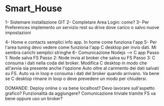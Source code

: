 # Smart_House

1- Sistemare installazione GIT
2- Completare Area Login: come?
3- Per Preferences implemento un servizio rest su drive dove carico o salvo nuove impostazioni

4- Home e contacts semplici info app. In home come funziona l'app
5- Per l'area tuning devo vedere come funziona l'app C desktop per invio dati. Mi sembra carichi semplici stringhe
6- Comunicazione Nodejs --> C app
	Passo 1: Node salva FS
	Passo 2: Node invia al broker che salva su FS
	Passo 3: C consuma i dati nella coda del broker. Modifica C desktop in modo che all'avvia sia presente anche 
		 l'opzione Auto oltre al carimento dei dati salvati su FS. Auto va in loop e consuma i dati del broker
		 quando arrivano. Va bene se C desktop rimane in loop o deve prevedere un modo per chiudersi.





DOMANDE:
Deploy online o va bene localhost?
Devo lavorare sull'aspetto grafico?
Funzionalità da aggiungere?
Comunicazione triviale tramite FS va bene oppure uso un broker?
